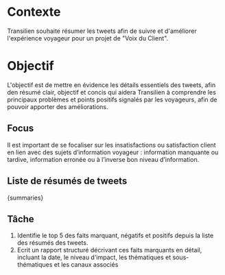 # Contexte 
Transilien souhaite résumer les tweets afin de suivre et d'améliorer l'expérience voyageur pour un projet de "Voix du Client". 

# Objectif
L'objectif est de mettre en évidence les détails essentiels des tweets, afin den résumé clair, objectif et concis qui aidera Transilien à comprendre les principaux problèmes et points positifs signalés par les voyageurs, afin de pouvoir apporter des améliorations.

## Focus
Il est important de se focaliser sur les insatisfactions ou satisfaction client en lien avec des sujets d’information voyageur : information manquante ou tardive, information erronée ou à l’inverse bon niveau d’information.

## Liste de résumés de tweets
{summaries}

## Tâche

1. Identifie le top 5 des faits marquant, négatifs et positifs depuis la liste des résumés des tweets.
2. Ecrit un rapport structuré décrivant ces faits marquants en détail, incluant la date, le niveau d'impact, les thématiques et sous-thématiques et les canaux associés
